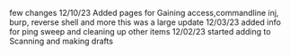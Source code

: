 few changes
12/10/23 Added pages for Gaining access,commandline inj, burp, reverse shell and more this was a large update
12/03/23 added info for ping sweep and cleaning up other items
12/02/23 started adding to Scanning and making drafts